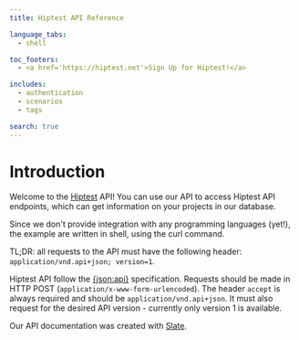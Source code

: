 ```yaml
---
title: Hiptest API Reference

language_tabs:
  - shell

toc_footers:
  - <a href='https://hiptest.net'>Sign Up for Hiptest!</a>

includes:
  - authentication
  - scenarios
  - tags

search: true
---
```


# Introduction

Welcome to the <a href="https://hiptest.net">Hiptest</a> API! You can use our 
API to access Hiptest API endpoints, which can get information on your projects 
in our database.

Since we don't provide integration with any programming languages (yet!), the 
example are written in shell, using the curl command.

TL;DR: all requests to the API must have the following header:
`application/vnd.api+json; version=1`.

Hiptest API follow the [{json:api}](http://jsonapi.org) specification. Requests
should be made in HTTP POST (`application/x-www-form-urlencoded`). The header
`accept` is always required and should be `application/vnd.api+json`. It must
also request for the desired API version - currently only version 1 is
available.

Our API documentation was created with [Slate](https://github.com/tripit/slate).
